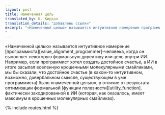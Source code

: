 ```yaml
---
layout: post
title: Намеченная цель
translated_by: К. Кирдан
translation_details: "добавлены ссылки"
excerpt: "«Намеченной целью» называется интуитивное намерение программиста-человека, когда он выполняет некоторую формальную директиву или цель внутри ИИ. Например, если программист хотел создать достойное счастье, а ИИ в итоге засыпал вселенную крошечными молекулярными смайликами, мы бы сказали, что достойное счастье (в каком-то интуитивном, возможно, довербальном смысле, существующем в уме программиста) было «намеченной целью», в отличие от результата оптимизации формальной функции полезности, фактически закодированной в ИИ (которая, как оказалось, имеет максимум в крошечных молекулярных смайликах).
"
---
```

«Намеченной целью» называется интуитивное намерение [программиста][value_alignment_programmer]-человека, когда он выполняет некоторую формальную директиву или цель внутри ИИ. Например, если программист хотел создать достойное счастье, а ИИ в итоге засыпал вселенную крошечными молекулярными смайликами, мы бы сказали, что достойное счастье (в каком-то интуитивном, возможно, довербальном смысле, существующем в уме программиста) было «намеченной целью», в отличие от результата оптимизации формальной [функции полезности][utility_function], фактически закодированной в ИИ (которая, как оказалось, имеет максимум в крошечных молекулярных смайликах).

{% include routes.html %}

